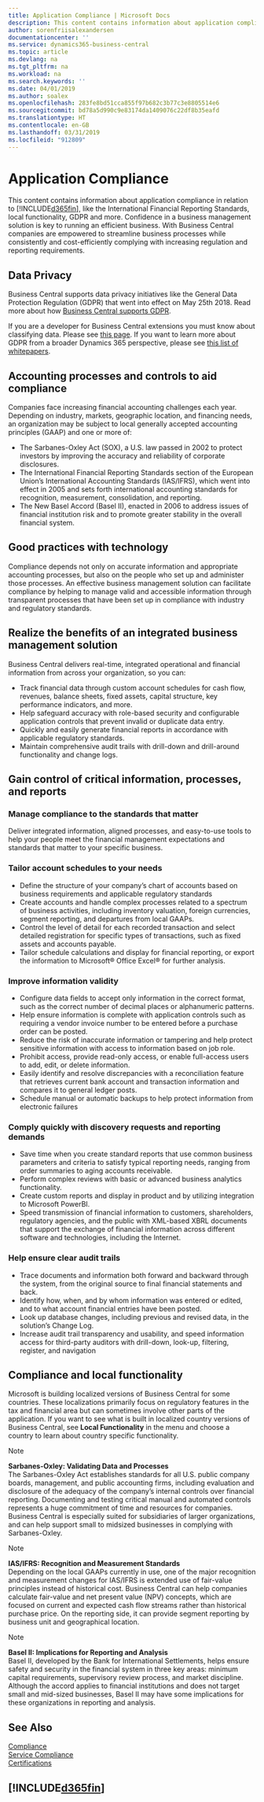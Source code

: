 ```yaml
---
title: Application Compliance | Microsoft Docs
description: This content contains information about application compliance in relation to Business Central.
author: sorenfriisalexandersen
documentationcenter: ''
ms.service: dynamics365-business-central
ms.topic: article
ms.devlang: na
ms.tgt_pltfrm: na
ms.workload: na
ms.search.keywords: ''
ms.date: 04/01/2019
ms.author: soalex
ms.openlocfilehash: 283fe8bd51cca855f97b682c3b77c3e8805514e6
ms.sourcegitcommit: bd78a5d990c9e83174da1409076c22df8b35eafd
ms.translationtype: HT
ms.contentlocale: en-GB
ms.lasthandoff: 03/31/2019
ms.locfileid: "912809"
---
```

# <a name="application-compliance"></a>Application Compliance
This content contains information about application compliance in relation to [!INCLUDE[d365fin](../includes/d365fin_md.md)], like the International Financial Reporting Standards, local functionality, GDPR and more. Confidence in a business management solution is key to running an efficient business. With Business Central companies are empowered to streamline business processes while consistently and cost-efficiently complying with increasing regulation and reporting requirements.

## <a name="data-privacy"></a>Data Privacy  
Business Central supports data privacy initiatives like the General Data Protection Regulation (GDPR) that went into effect on May 25th 2018. Read more about how [Business Central supports GDPR](../admin-responding-to-requests-about-personal-data.md).  

If you are a developer for Business Central extensions you must know about classifying data. Please see [this page](/dynamics365/business-central/dev-itpro/developer/devenv-classifying-data).
If you want to learn more about GDPR from a broader Dynamics 365 perspective, please see [this list of whitepapers](/dynamics365/get-started/gdpr/).

## <a name="accounting-processes-and-controls-to-aid-compliance"></a>Accounting processes and controls to aid compliance  
Companies face increasing financial accounting challenges each year. Depending on industry, markets, geographic location, and financing needs, an organization may be subject to local generally accepted accounting principles (GAAP) and one or more of:
- The Sarbanes-Oxley Act (SOX), a U.S. law passed in 2002 to protect investors by improving the accuracy and reliability of corporate disclosures.
- The International Financial Reporting Standards section of the European Union’s International Accounting Standards (IAS/IFRS), which went into effect in 2005 and sets forth international accounting standards for recognition, measurement, consolidation, and reporting.
- The New Basel Accord (Basel II), enacted in 2006 to address issues of financial institution risk and to promote greater stability in the overall financial system.

## <a name="good-practices-with-technology"></a>Good practices with technology
Compliance depends not only on accurate information and appropriate accounting processes, but also on the people who set up and administer those processes. An effective business management solution can facilitate compliance by helping to manage valid and accessible information through transparent processes that have been set up in compliance with industry and regulatory standards.

## <a name="realize-the-benefits-of-an-integrated-business-management-solution"></a>Realize the benefits of an integrated business management solution  
Business Central delivers real-time, integrated operational and financial information from across your organization, so you can:
- Track financial data through custom account schedules for cash flow, revenues, balance sheets, fixed assets, capital structure, key performance indicators, and more.
- Help safeguard accuracy with role-based security and configurable application controls that prevent invalid or duplicate data entry.
- Quickly and easily generate financial reports in accordance with applicable regulatory standards.
- Maintain comprehensive audit trails with drill-down and drill-around functionality and change logs.

## <a name="gain-control-of-critical-information-processes-and-reports"></a>Gain control of critical information, processes, and reports

### <a name="manage-compliance-to-the-standards-that-matter"></a>Manage compliance to the standards that matter
Deliver integrated information, aligned processes, and easy-to-use tools to help your people meet the financial management expectations and standards that matter to your specific business.

### <a name="tailor-account-schedules-to-your-needs"></a>Tailor account schedules to your needs
- Define the structure of your company’s chart of accounts based on business requirements and applicable regulatory standards
- Create accounts and handle complex processes related to a spectrum of business activities, including inventory valuation, foreign currencies, segment reporting, and departures from local GAAPs.
- Control the level of detail for each recorded transaction and select detailed registration for specific types of transactions, such as fixed assets and accounts payable.
- Tailor schedule calculations  and display for financial reporting, or export the information to Microsoft® Office Excel® for further analysis.

### <a name="improve-information-validity"></a>Improve information validity
- Configure data fields to  accept only information in the correct format, such as the correct number of decimal places or alphanumeric patterns.
- Help ensure information is complete with application controls such as requiring a vendor invoice number to be entered before a purchase order can be posted.
- Reduce the risk of inaccurate information or tampering and help protect sensitive information with access to information based on job role.
- Prohibit access, provide read-only access, or enable full-access users to add, edit, or delete information.
- Easily identify and resolve discrepancies with a  reconciliation feature that retrieves current bank account and transaction information and compares it to general ledger posts.
- Schedule manual or automatic backups to help protect information from electronic failures

### <a name="comply-quickly-with-discovery-requests-and-reporting-demands"></a>Comply quickly with discovery requests and reporting demands
- Save time when you create standard reports that use common business parameters and criteria to satisfy typical reporting needs, ranging from order summaries to aging accounts receivable.
- Perform complex reviews with basic or advanced business analytics functionality.
- Create custom reports and display in product and by utilizing integration to Microsoft PowerBI.
- Speed transmission of financial information to customers, shareholders, regulatory agencies, and the public with XML-based XBRL documents that support the exchange of financial information across different software and technologies, including the Internet.

### <a name="help-ensure-clear-audit-trails"></a>Help ensure clear audit trails
- Trace documents and information both forward and backward through the system, from the original source to final financial statements and back.
- Identify how, when, and by whom information was entered or edited, and to what account financial entries have been posted.
- Look up database changes, including previous and revised  data, in the solution’s Change  Log.
- Increase  audit trail transparency and usability, and speed information access for third-party auditors with drill-down, look-up, filtering, register, and navigation

## <a name="compliance-and-local-functionality"></a>Compliance and local functionality
Microsoft is building localized versions of Business Central for some countries. These localizations primarily focus on regulatory features in the tax and financial area but can sometimes involve other parts of the application. If you want to see what is built in localized country versions of Business Central, see **Local Functionality** in the menu and choose a country to learn about country specific functionality.

> [!NOTE]  
>  **Sarbanes-Oxley: Validating Data and Processes**  
> The Sarbanes-Oxley Act establishes standards for all U.S. public company boards, management, and public accounting firms, including evaluation and disclosure of  the adequacy    of  the company’s   internal    controls over financial reporting. Documenting and testing critical manual and automated controls represents a huge commitment of time and resources for companies. Business Central is especially suited for subsidiaries of larger organizations, and can help support small to midsized businesses in complying with Sarbanes-Oxley.

> [!NOTE]  
> **IAS/IFRS: Recognition and Measurement Standards**  
> Depending on the local GAAPs currently in use, one of the major recognition and measurement changes for IAS/IFRS is extended use of fair-value principles instead of historical cost. Business Central can help companies calculate fair-value and net present value (NPV) concepts, which are focused on current and expected cash flow streams rather than historical purchase price. On the reporting side, it can provide segment reporting by business unit and geographical location.

> [!NOTE]  
> **Basel II: Implications for Reporting and Analysis**  
> Basel II, developed by the Bank for International Settlements, helps ensure safety and security in the financial system in three key areas: minimum capital requirements, supervisory review process, and market discipline. Although the accord applies to financial institutions and does not target small and mid-sized businesses, Basel II may have some implications for these organizations in reporting  and analysis.

## <a name="see-also"></a>See Also  
[Compliance](compliance-overview.md)  
[Service Compliance](compliance-service-compliance.md)  
[Certifications](compliance-certifications.md)  

 ## [!INCLUDE[d365fin](../includes/free_trial_md.md)]  
 
